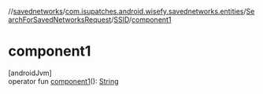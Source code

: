 //[savednetworks](../../../../index.md)/[com.isupatches.android.wisefy.savednetworks.entities](../../index.md)/[SearchForSavedNetworksRequest](../index.md)/[SSID](index.md)/[component1](component1.md)

# component1

[androidJvm]\
operator fun [component1](component1.md)(): [String](https://kotlinlang.org/api/latest/jvm/stdlib/kotlin/-string/index.html)
